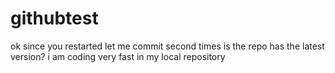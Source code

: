 # githubtest
ok since you restarted
let me commit second times
is the repo has the latest version? i am coding very fast in my local repository